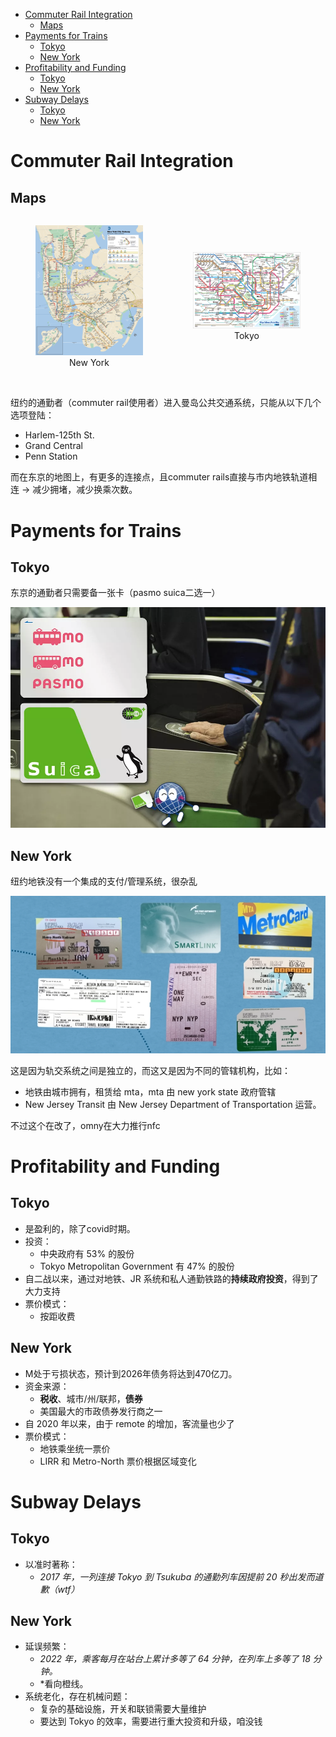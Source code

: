 
<!-- @import "[TOC]" {cmd="toc" depthFrom=1 depthTo=6 orderedList=false} -->

<!-- code_chunk_output -->

- [Commuter Rail Integration](#commuter-rail-integration)
  - [Maps](#maps)
- [Payments for Trains](#payments-for-trains)
  - [Tokyo](#tokyo)
  - [New York](#new-york)
- [Profitability and Funding](#profitability-and-funding)
  - [Tokyo](#tokyo-1)
  - [New York](#new-york-1)
- [Subway Delays](#subway-delays)
  - [Tokyo](#tokyo-2)
  - [New York](#new-york-2)

<!-- /code_chunk_output -->



# Commuter Rail Integration

## Maps

<div style="display: grid; grid-template-columns: 1fr 1fr; align-items: center; text-align: center;">
    <figure style="justify-self: start;">
        <img src="https://raw.githubusercontent.com/n3xta/image-hosting/main/img/202411171207540.png" style="width: 50%vw;">
        <figcaption>New York</figcaption>
    </figure>
    <figure style="justify-self: end;">
        <img src="https://raw.githubusercontent.com/n3xta/image-hosting/main/img/202411171208847.png" style="width: 50%vw;">
        <figcaption>Tokyo</figcaption>
    </figure>
</div>

<br/>

纽约的通勤者（commuter rail使用者）进入曼岛公共交通系统，只能从以下几个选项登陆：
- Harlem-125th St.
- Grand Central
- Penn Station

而在东京的地图上，有更多的连接点，且commuter rails直接与市内地铁轨道相连 → 减少拥堵，减少换乘次数。

# Payments for Trains

## Tokyo

东京的通勤者只需要备一张卡（pasmo suica二选一）

![](https://raw.githubusercontent.com/n3xta/image-hosting/main/img/202411171230729.png)

## New York

纽约地铁没有一个集成的支付/管理系统，很杂乱

![](https://raw.githubusercontent.com/n3xta/image-hosting/main/img/202411171233461.png)

这是因为轨交系统之间是独立的，而这又是因为不同的管辖机构，比如：

- 地铁由城市拥有，租赁给 mta，mta 由 new york state 政府管辖
- New Jersey Transit 由 New Jersey Department of Transportation 运营。

不过这个在改了，omny在大力推行nfc

# Profitability and Funding

## Tokyo

- 是盈利的，除了covid时期。
- 投资：
  - 中央政府有 53% 的股份
  - Tokyo Metropolitan Government 有 47% 的股份
- 自二战以来，通过对地铁、JR 系统和私人通勤铁路的**持续政府投资**，得到了大力支持
- 票价模式：
  - 按距收费

## New York

- M处于亏损状态，预计到2026年债务将达到470亿刀。
- 资金来源：
  - **税收**、城市/州/联邦，**债券**
  - 美国最大的市政债券发行商之一
- 自 2020 年以来，由于 remote 的增加，客流量也少了
- 票价模式：
  - 地铁乘坐统一票价
  - LIRR 和 Metro-North 票价根据区域变化

# Subway Delays

## Tokyo

- 以准时著称：
  - *2017 年，一列连接 Tokyo 到 Tsukuba 的通勤列车因提前 20 秒出发而道歉（wtf）*

## New York

- 延误频繁：
  - *2022 年，乘客每月在站台上累计多等了 64 分钟，在列车上多等了 18 分钟。*
  - *看向橙线。
- 系统老化，存在机械问题：
  - 复杂的基础设施，开关和联锁需要大量维护
  - 要达到 Tokyo 的效率，需要进行重大投资和升级，咱没钱